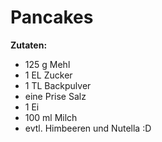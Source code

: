 # Pancakes

**Zutaten:**

- 125 g Mehl
- 1 EL Zucker
- 1 TL Backpulver
- eine Prise Salz
- 1 Ei
- 100 ml Milch
- evtl. Himbeeren und Nutella :D
